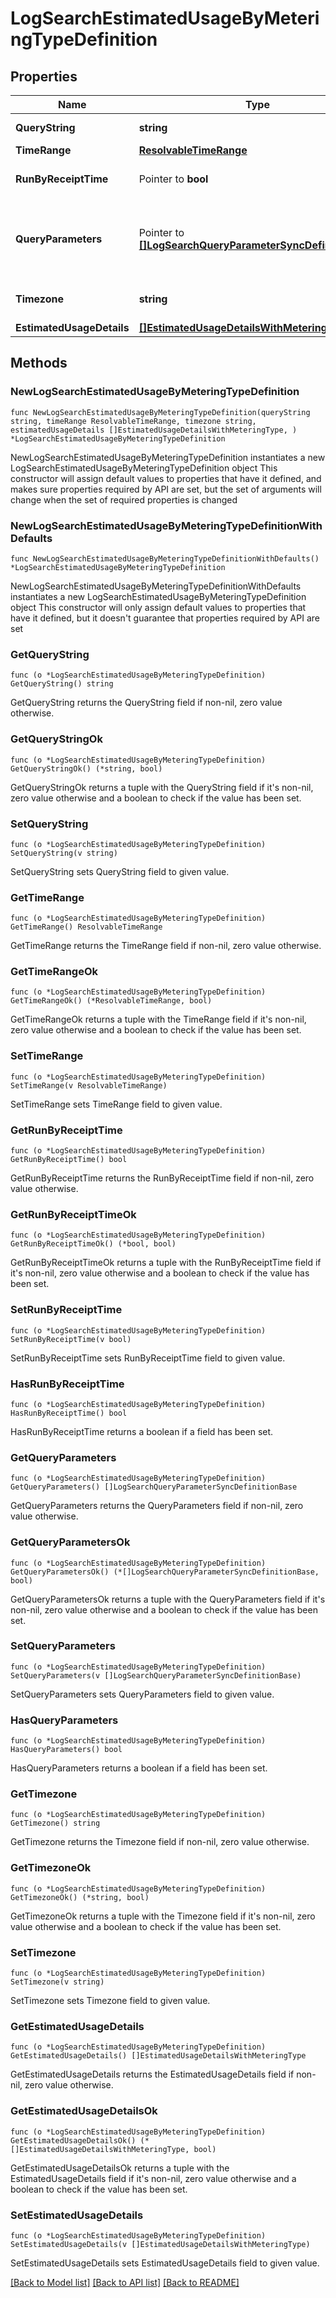 # LogSearchEstimatedUsageByMeteringTypeDefinition

## Properties

Name | Type | Description | Notes
------------ | ------------- | ------------- | -------------
**QueryString** | **string** | Log search Query to compute the estimated volume of data scanned. | 
**TimeRange** | [**ResolvableTimeRange**](ResolvableTimeRange.md) |  | 
**RunByReceiptTime** | Pointer to **bool** | This has the value &#x60;true&#x60; if the search is to be run by receipt time and &#x60;false&#x60; if it is to be run by message time. | [optional] [default to false]
**QueryParameters** | Pointer to [**[]LogSearchQueryParameterSyncDefinitionBase**](LogSearchQueryParameterSyncDefinitionBase.md) | Values for search template used in the search query. Learn more about the search templates here : https://help.sumologic.com/docs/search/get-started-with-search/build-search/search-templates/ | [optional] 
**Timezone** | **string** | Time zone to get the estimated usage details. Follow the format in the [IANA Time Zone Database](https://en.wikipedia.org/wiki/List_of_tz_database_time_zones#List).  | 
**EstimatedUsageDetails** | [**[]EstimatedUsageDetailsWithMeteringType**](EstimatedUsageDetailsWithMeteringType.md) |  | 

## Methods

### NewLogSearchEstimatedUsageByMeteringTypeDefinition

`func NewLogSearchEstimatedUsageByMeteringTypeDefinition(queryString string, timeRange ResolvableTimeRange, timezone string, estimatedUsageDetails []EstimatedUsageDetailsWithMeteringType, ) *LogSearchEstimatedUsageByMeteringTypeDefinition`

NewLogSearchEstimatedUsageByMeteringTypeDefinition instantiates a new LogSearchEstimatedUsageByMeteringTypeDefinition object
This constructor will assign default values to properties that have it defined,
and makes sure properties required by API are set, but the set of arguments
will change when the set of required properties is changed

### NewLogSearchEstimatedUsageByMeteringTypeDefinitionWithDefaults

`func NewLogSearchEstimatedUsageByMeteringTypeDefinitionWithDefaults() *LogSearchEstimatedUsageByMeteringTypeDefinition`

NewLogSearchEstimatedUsageByMeteringTypeDefinitionWithDefaults instantiates a new LogSearchEstimatedUsageByMeteringTypeDefinition object
This constructor will only assign default values to properties that have it defined,
but it doesn't guarantee that properties required by API are set

### GetQueryString

`func (o *LogSearchEstimatedUsageByMeteringTypeDefinition) GetQueryString() string`

GetQueryString returns the QueryString field if non-nil, zero value otherwise.

### GetQueryStringOk

`func (o *LogSearchEstimatedUsageByMeteringTypeDefinition) GetQueryStringOk() (*string, bool)`

GetQueryStringOk returns a tuple with the QueryString field if it's non-nil, zero value otherwise
and a boolean to check if the value has been set.

### SetQueryString

`func (o *LogSearchEstimatedUsageByMeteringTypeDefinition) SetQueryString(v string)`

SetQueryString sets QueryString field to given value.


### GetTimeRange

`func (o *LogSearchEstimatedUsageByMeteringTypeDefinition) GetTimeRange() ResolvableTimeRange`

GetTimeRange returns the TimeRange field if non-nil, zero value otherwise.

### GetTimeRangeOk

`func (o *LogSearchEstimatedUsageByMeteringTypeDefinition) GetTimeRangeOk() (*ResolvableTimeRange, bool)`

GetTimeRangeOk returns a tuple with the TimeRange field if it's non-nil, zero value otherwise
and a boolean to check if the value has been set.

### SetTimeRange

`func (o *LogSearchEstimatedUsageByMeteringTypeDefinition) SetTimeRange(v ResolvableTimeRange)`

SetTimeRange sets TimeRange field to given value.


### GetRunByReceiptTime

`func (o *LogSearchEstimatedUsageByMeteringTypeDefinition) GetRunByReceiptTime() bool`

GetRunByReceiptTime returns the RunByReceiptTime field if non-nil, zero value otherwise.

### GetRunByReceiptTimeOk

`func (o *LogSearchEstimatedUsageByMeteringTypeDefinition) GetRunByReceiptTimeOk() (*bool, bool)`

GetRunByReceiptTimeOk returns a tuple with the RunByReceiptTime field if it's non-nil, zero value otherwise
and a boolean to check if the value has been set.

### SetRunByReceiptTime

`func (o *LogSearchEstimatedUsageByMeteringTypeDefinition) SetRunByReceiptTime(v bool)`

SetRunByReceiptTime sets RunByReceiptTime field to given value.

### HasRunByReceiptTime

`func (o *LogSearchEstimatedUsageByMeteringTypeDefinition) HasRunByReceiptTime() bool`

HasRunByReceiptTime returns a boolean if a field has been set.

### GetQueryParameters

`func (o *LogSearchEstimatedUsageByMeteringTypeDefinition) GetQueryParameters() []LogSearchQueryParameterSyncDefinitionBase`

GetQueryParameters returns the QueryParameters field if non-nil, zero value otherwise.

### GetQueryParametersOk

`func (o *LogSearchEstimatedUsageByMeteringTypeDefinition) GetQueryParametersOk() (*[]LogSearchQueryParameterSyncDefinitionBase, bool)`

GetQueryParametersOk returns a tuple with the QueryParameters field if it's non-nil, zero value otherwise
and a boolean to check if the value has been set.

### SetQueryParameters

`func (o *LogSearchEstimatedUsageByMeteringTypeDefinition) SetQueryParameters(v []LogSearchQueryParameterSyncDefinitionBase)`

SetQueryParameters sets QueryParameters field to given value.

### HasQueryParameters

`func (o *LogSearchEstimatedUsageByMeteringTypeDefinition) HasQueryParameters() bool`

HasQueryParameters returns a boolean if a field has been set.

### GetTimezone

`func (o *LogSearchEstimatedUsageByMeteringTypeDefinition) GetTimezone() string`

GetTimezone returns the Timezone field if non-nil, zero value otherwise.

### GetTimezoneOk

`func (o *LogSearchEstimatedUsageByMeteringTypeDefinition) GetTimezoneOk() (*string, bool)`

GetTimezoneOk returns a tuple with the Timezone field if it's non-nil, zero value otherwise
and a boolean to check if the value has been set.

### SetTimezone

`func (o *LogSearchEstimatedUsageByMeteringTypeDefinition) SetTimezone(v string)`

SetTimezone sets Timezone field to given value.


### GetEstimatedUsageDetails

`func (o *LogSearchEstimatedUsageByMeteringTypeDefinition) GetEstimatedUsageDetails() []EstimatedUsageDetailsWithMeteringType`

GetEstimatedUsageDetails returns the EstimatedUsageDetails field if non-nil, zero value otherwise.

### GetEstimatedUsageDetailsOk

`func (o *LogSearchEstimatedUsageByMeteringTypeDefinition) GetEstimatedUsageDetailsOk() (*[]EstimatedUsageDetailsWithMeteringType, bool)`

GetEstimatedUsageDetailsOk returns a tuple with the EstimatedUsageDetails field if it's non-nil, zero value otherwise
and a boolean to check if the value has been set.

### SetEstimatedUsageDetails

`func (o *LogSearchEstimatedUsageByMeteringTypeDefinition) SetEstimatedUsageDetails(v []EstimatedUsageDetailsWithMeteringType)`

SetEstimatedUsageDetails sets EstimatedUsageDetails field to given value.



[[Back to Model list]](../README.md#documentation-for-models) [[Back to API list]](../README.md#documentation-for-api-endpoints) [[Back to README]](../README.md)


